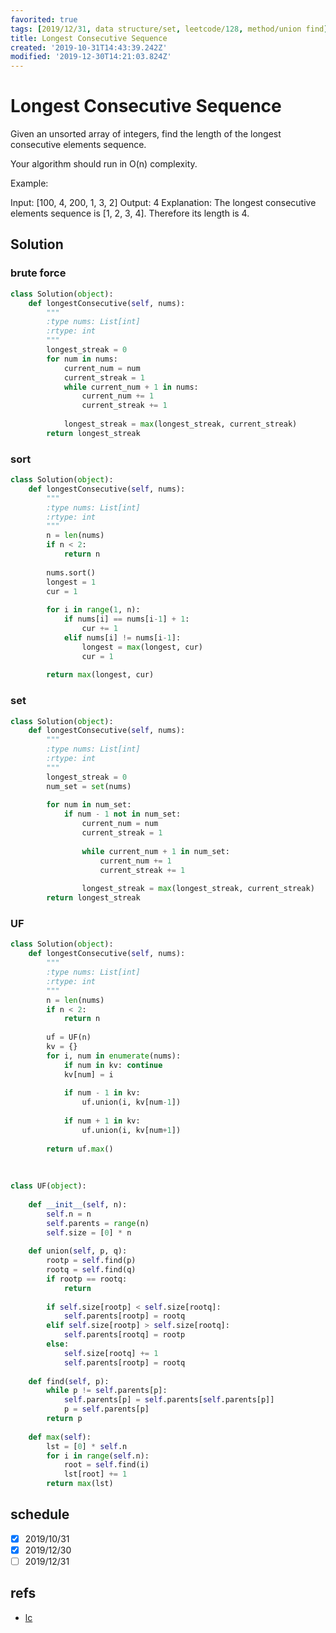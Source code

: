 ```yaml
---
favorited: true
tags: [2019/12/31, data structure/set, leetcode/128, method/union find]
title: Longest Consecutive Sequence
created: '2019-10-31T14:43:39.242Z'
modified: '2019-12-30T14:21:03.824Z'
---
```


# Longest Consecutive Sequence


Given an unsorted array of integers, find the length of the longest consecutive elements sequence.

Your algorithm should run in O(n) complexity.

Example:

Input: [100, 4, 200, 1, 3, 2]
Output: 4
Explanation: The longest consecutive elements sequence is [1, 2, 3, 4]. Therefore its length is 4.

## Solution

### brute force

```python
class Solution(object):
    def longestConsecutive(self, nums):
        """
        :type nums: List[int]
        :rtype: int
        """
        longest_streak = 0
        for num in nums:
            current_num = num
            current_streak = 1
            while current_num + 1 in nums:
                current_num += 1
                current_streak += 1
            
            longest_streak = max(longest_streak, current_streak)
        return longest_streak
```

### sort

```python
class Solution(object):
    def longestConsecutive(self, nums):
        """
        :type nums: List[int]
        :rtype: int
        """
        n = len(nums)
        if n < 2:
            return n
        
        nums.sort()
        longest = 1
        cur = 1
        
        for i in range(1, n):
            if nums[i] == nums[i-1] + 1:
                cur += 1
            elif nums[i] != nums[i-1]:
                longest = max(longest, cur)
                cur = 1
        
        return max(longest, cur)             
```

### set

```python
class Solution(object):
    def longestConsecutive(self, nums):
        """
        :type nums: List[int]
        :rtype: int
        """
        longest_streak = 0
        num_set = set(nums)
        
        for num in num_set:
            if num - 1 not in num_set:
                current_num = num
                current_streak = 1
                
                while current_num + 1 in num_set:
                    current_num += 1
                    current_streak += 1
                
                longest_streak = max(longest_streak, current_streak)
        return longest_streak
```

### UF

```python
class Solution(object):
    def longestConsecutive(self, nums):
        """
        :type nums: List[int]
        :rtype: int
        """
        n = len(nums)
        if n < 2:
            return n
        
        uf = UF(n)
        kv = {}
        for i, num in enumerate(nums):
            if num in kv: continue
            kv[num] = i
            
            if num - 1 in kv:
                uf.union(i, kv[num-1])
            
            if num + 1 in kv:
                uf.union(i, kv[num+1])
        
        return uf.max()
        
        
        
class UF(object):
    
    def __init__(self, n):
        self.n = n
        self.parents = range(n)
        self.size = [0] * n
    
    def union(self, p, q):
        rootp = self.find(p)
        rootq = self.find(q)
        if rootp == rootq:
            return
        
        if self.size[rootp] < self.size[rootq]:
            self.parents[rootp] = rootq
        elif self.size[rootp] > self.size[rootq]:
            self.parents[rootq] = rootp
        else:
            self.size[rootq] += 1
            self.parents[rootp] = rootq
        
    def find(self, p):
        while p != self.parents[p]:
            self.parents[p] = self.parents[self.parents[p]]
            p = self.parents[p]
        return p
    
    def max(self):
        lst = [0] * self.n
        for i in range(self.n):
            root = self.find(i)
            lst[root] += 1
        return max(lst)

```

## schedule

* [x] 2019/10/31
* [x] 2019/12/30
* [ ] 2019/12/31

## refs

* [lc](https://leetcode.com/problems/longest-consecutive-sequence/)

